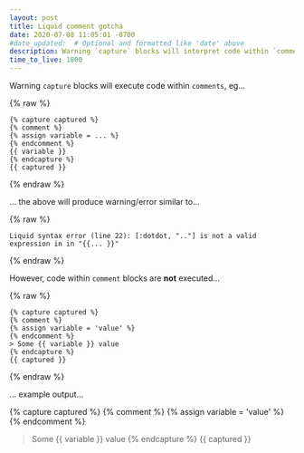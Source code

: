 ```yaml
---
layout: post
title: Liquid comment gotcha
date: 2020-07-08 11:05:01 -0700
#date_updated:  # Optional and formatted like 'date' above
description: Warning `capture` blocks will interpret code within `comments`
time_to_live: 1800
---
```




Warning `capture` blocks will execute code within `comments`, eg...


{% raw %}
```Liquid
{% capture captured %}
{% comment %}
{% assign variable = ... %}
{% endcomment %}
{{ variable }}
{% endcapture %}
{{ captured }}
```
{% endraw %}


... the above will produce warning/error similar to...


{% raw %}
```
Liquid syntax error (line 22): [:dotdot, ".."] is not a valid expression in in "{{... }}"
```
{% endraw %}


However, code within `comment` blocks are **not** executed...


{% raw %}
```Liquid
{% capture captured %}
{% comment %}
{% assign variable = 'value' %}
{% endcomment %}
> Some {{ variable }} value
{% endcapture %}
{{ captured }}

```
{% endraw %}


... example output...


{% capture captured %}
{% comment %}
{% assign variable = 'value' %}
{% endcomment %}
> Some {{ variable }} value
{% endcapture %}
{{ captured }}
